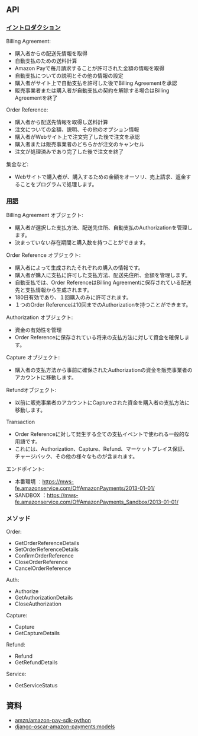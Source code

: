 ## API

### [イントロダクション](https://pay.amazon.com/jp/developer/documentation/apireference/201751630)

Billing Agreement:

- 購入者からの配送先情報を取得
- 自動支払のための送料計算
- Amazon Payで毎月請求することが許可された金額の情報を取得
- 自動支払についての説明とその他の情報の設定
- 購入者がサイト上で自動支払を許可した後でBilling Agreementを承認
- 販売事業者または購入者が自動支払の契約を解除する場合はBilling Agreementを終了

Order Reference:

- 購入者から配送先情報を取得し送料計算
- 注文についての金額、説明、その他のオプション情報
- 購入者がWebサイト上で注文完了した後で注文を承認
- 購入者または販売事業者のどちらかが注文のキャンセル
- 注文が処理済みであり完了した後で注文を終了

集金など:
- Webサイトで購入者が、購入するための金額をオーソリ、売上請求、返金することをプログラムで処理します。

### [用語](https://pay.amazon.com/jp/developer/documentation/apireference/201751650)

Billing Agreement オブジェクト:

- 購入者が選択した支払方法、配送先住所、自動支払のAuthorizationを管理します。
- 決まっていない存在期間と購入数を持つことができます。

Order Reference オブジェクト:

- 購入者によって生成されたそれぞれの購入の情報です。
- 購入者が購入に支払に許可した支払方法、配送先住所、金額を管理します。
- 自動支払では、Order ReferenceはBilling Agreementに保存されている配送先と支払情報から生成されます。
- 180日有効であり、１回購入のみに許可されます。
- １つのOrder Referenceは10回までのAuthorizationを持つことができます。

Authorization オブジェクト:

- 資金の有効性を管理
- Order Referenceに保存されている将来の支払方法に対して資金を確保します。

Capture オブジェクト:

- 購入者の支払方法から事前に確保されたAuthorizationの資金を販売事業者のアカウントに移動します。

Refundオブジェクト:

- 以前に販売事業者のアカウントにCaptureされた資金を購入者の支払方法に移動します。

Transaction

- Order Referenceに対して発生する全ての支払イベントで使われる一般的な用語です。
- これには、Authorization、Capture、Refund、マーケットプレイス保証、チャージバック、その他の様々なものが含まれます。

エンドポイント:

- 本番環境 ：https://mws-fe.amazonservice.com/OffAmazonPayments/2013-01-01/
- SANDBOX ：https://mws-fe.amazonservice.com/OffAmazonPayments_Sandbox/2013-01-01/

### メソッド

Order:

  - GetOrderReferenceDetails
  - SetOrderReferenceDetails
  - ConfirmOrderReference
  - CloseOrderReference
  - CancelOrderReference

Auth:

  - Authorize
  - GetAuthorizationDetails
  - CloseAuthorization

Capture:

  - Capture
  - GetCaptureDetails

Refund:

  - Refund
  - GetRefundDetails

Service:

  - GetServiceStatus

## 資料

- [amzn/amazon-pay-sdk-python](https://github.com/amzn/amazon-pay-sdk-python)
- [django-oscar-amazon-payments:models](https://github.com/simonkagwe/django-oscar-amazon-payments/blob/master/amazon_payments/models.py)
